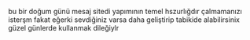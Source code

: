 bu bir doğum günü mesaj sitedi yapımının temel hszurlığdır çalmamanızı isterşm fakat eğerki sevdiğiniz varsa daha geliştirip tabikide alabilirsinix güzel günlerde kullanmak dileğiylr 
